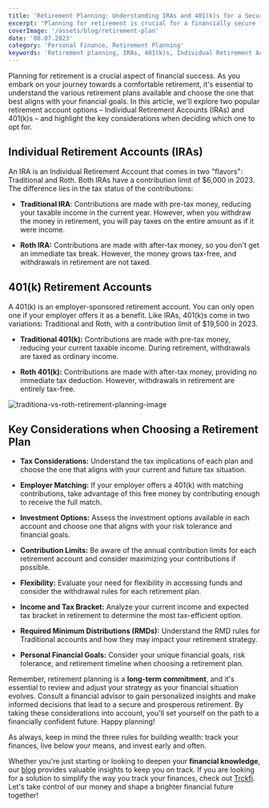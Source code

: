 ```yaml
---
title: 'Retirement Planning: Understanding IRAs and 401(k)s for a Secure Future'
excerpt: "Planning for retirement is crucial for a financially secure future. Learn about Individual Retirement Accounts (IRAs) and 401(k)s, their tax benefits, and key considerations when choosing the right plan for you."
coverImage: '/assets/blog/retirement-plan'
date: '08.07.2023'
category: 'Personal Finance, Retirement Planning'
keywords: 'Retirement planning, IRAs, 401(k)s, Individual Retirement Accounts, Traditional IRA, Roth IRA, Traditional 401(k), Roth 401(k), Tax benefits, Retirement accounts, Financial security, Retirement strategy, Financial goals, Investment options, Contribution limits, Employer matching, Tax implications, Withdrawal rules, RMDs, Financial advisor'
---
```

Planning for retirement is a crucial aspect of financial success. As you embark on your journey towards a comfortable retirement, it's essential to understand the various retirement plans available and choose the one that best aligns with your financial goals. In this article, we'll explore two popular retirement account options – Individual Retirement Accounts (IRAs) and 401(k)s – and highlight the key considerations when deciding which one to opt for.

## Individual Retirement Accounts (IRAs)
An IRA is an Individual Retirement Account that comes in two "flavors": Traditional and Roth. Both IRAs have a contribution limit of $6,000 in 2023. The difference lies in the tax status of the contributions:

* **Traditional IRA**: Contributions are made with pre-tax money, reducing your taxable income in the current year. However, when you withdraw the money in retirement, you will pay taxes on the entire amount as if it were income.

* **Roth IRA:** Contributions are made with after-tax money, so you don't get an immediate tax break. However, the money grows tax-free, and withdrawals in retirement are not taxed.

## 401(k) Retirement Accounts
A 401(k) is an employer-sponsored retirement account. You can only open one if your employer offers it as a benefit. Like IRAs, 401(k)s come in two variations: Traditional and Roth, with a contribution limit of $19,500 in 2023.

* **Traditional 401(k):** Contributions are made with pre-tax money, reducing your current taxable income. During retirement, withdrawals are taxed as ordinary income.

* **Roth 401(k):** Contributions are made with after-tax money, providing no immediate tax deduction. However, withdrawals in retirement are entirely tax-free.

![traditiona-vs-roth-retirement-planning-image](/assets/blog/traditional-vs-roth.png)

## Key Considerations when Choosing a Retirement Plan
* **Tax Considerations:** Understand the tax implications of each plan and choose the one that aligns with your current and future tax situation.

* **Employer Matching:** If your employer offers a 401(k) with matching contributions, take advantage of this free money by contributing enough to receive the full match.

* **Investment Options:** Assess the investment options available in each account and choose one that aligns with your risk tolerance and financial goals.

* **Contribution Limits:** Be aware of the annual contribution limits for each retirement account and consider maximizing your contributions if possible.

* **Flexibility:** Evaluate your need for flexibility in accessing funds and consider the withdrawal rules for each retirement plan.

* **Income and Tax Bracket:** Analyze your current income and expected tax bracket in retirement to determine the most tax-efficient option.

* **Required Minimum Distributions (RMDs):** Understand the RMD rules for Traditional accounts and how they may impact your retirement strategy.

* **Personal Financial Goals:** Consider your unique financial goals, risk tolerance, and retirement timeline when choosing a retirement plan.

Remember, retirement planning is a **long-term commitment**, and it's essential to review and adjust your strategy as your financial situation evolves. Consult a financial advisor to gain personalized insights and make informed decisions that lead to a secure and prosperous retirement. By taking these considerations into account, you'll set yourself on the path to a financially confident future. Happy planning!

As always, keep in mind the three rules for building wealth: track your finances, live below your means, and invest early and often. 

Whether you're just starting or looking to deepen your **financial knowledge**, our [blog](/blog) provides valuable insights to keep you on track. If you are looking for a solution to simplify the way you track your finances, check out [Trckfi](/). Let's take control of our money and shape a brighter financial future together!